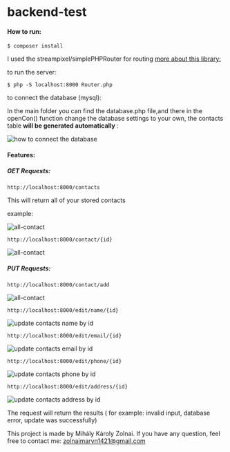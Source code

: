 # backend-test

#### How to run:
 
```console 
$ composer install
```

I used the streampixel/simplePHPRouter for routing
<a href="https://github.com/steampixel/simplePHPRouter">more about this library:</a>

to run the server:

```console 
$ php -S localhost:8000 Router.php
```


to connect the database (mysql):

In the main folder you can find the database.php file,and there in the openCon() function change the database settings to your own, the contacts table <b> will be generated automatically </b>:

<img src="http://www.kepfeltoltes.eu/images/2021/01/15/879database_connection.png" alt="how to connect the database" />



#### Features:
 
##### GET Requests:

```
http://localhost:8000/contacts
```

This will return all of your stored contacts

example:

<img src="http://www.kepfeltoltes.eu/images/2021/01/15/363allcontact.png" alt="all-contact" />

```
http://localhost:8000/contact/{id}
```


<img src="http://www.kepfeltoltes.eu/images/2021/01/15/913contact1id.png" alt="all-contact" />


##### PUT Requests:

```
http://localhost:8000/contact/add
```

<img src="http://www.kepfeltoltes.eu/images/2021/01/15/263addContact.png" alt="all-contact" />


```
http://localhost:8000/edit/name/{id}
```

<img src="http://www.kepfeltoltes.eu/images/2021/01/15/863udpateName.png" alt="update contacts name by id" />


```
http://localhost:8000/edit/email/{id}
```

<img src="http://www.kepfeltoltes.eu/images/2021/01/15/840updateEmail.png" alt="update contacts email by id" />


```
http://localhost:8000/edit/phone/{id}
```

<img src="http://www.kepfeltoltes.eu/images/2021/01/15/975updatePhone.png" alt="update contacts phone by id" />


```
http://localhost:8000/edit/address/{id}
```

<img src="http://www.kepfeltoltes.eu/images/2021/01/15/654updateAddres.png" alt="update contacts address by id" />

The request will return the results ( for example: invalid input, database error, update was successfully)         

This project is made by Mihály Károly Zolnai. If you have any question, feel free to contact me: zolnaimaryn1421@gmail.com
    
